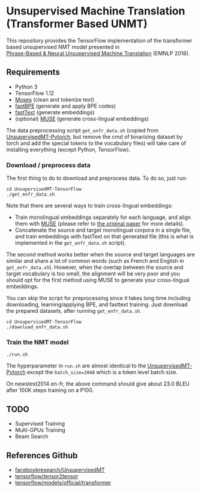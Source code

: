 # Unsupervised Machine Translation (Transformer Based UNMT)

This repository provides the TensorFlow implementation of the transformer based unsupervised NMT model presented in  
[Phrase-Based & Neural Unsupervised Machine Translation](https://arxiv.org/abs/1804.07755) (EMNLP 2018).

## Requirements
* Python 3
* TensorFlow 1.12
* [Moses](http://www.statmt.org/moses/) (clean and tokenize text)
* [fastBPE](https://github.com/glample/fastBPE) (generate and apply BPE codes)
* [fastText](https://github.com/facebookresearch/fastText) (generate embeddings)
* (optional) [MUSE](https://github.com/facebookresearch/MUSE) (generate cross-lingual embeddings)

The data preprocessing script `get_enfr_data.sh` (copied from [UnsupervisedMT-Pytorch](https://github.com/facebookresearch/UnsupervisedMT), 
but remove the cmd of binarizing dataset by torch and add the special tokens to the vocabulary files) will take care of installing everything (except Python, TensorFlow).

### Download / preprocess data

The first thing to do to download and preprocess data. To do so, just run:

```
cd UnsupervisedMT-TensorFlow
./get_enfr_data.sh
```

Note that there are several ways to train cross-lingual embeddings:
- Train monolingual embeddings separately for each language, and align them with [MUSE](https://github.com/facebookresearch/MUSE) (please refer to [the original paper](https://openreview.net/pdf?id=H196sainb) for more details).
- Concatenate the source and target monolingual corpora in a single file, and train embeddings with fastText on that generated file (this is what is implemented in the `get_enfr_data.sh` script).

The second method works better when the source and target languages are similar and share a lot of common words (such as French and English in `get_enfr_data.sh`). However, when the overlap between the source and target vocabulary is too small, the alignment will be very poor and you should opt for the first method using MUSE to generate your cross-lingual embeddings.


You can skip the script for preprocessing since it takes long time including downloading, learning/applying BPE, and fasttext training. 
Just download the prepared datasets, after running `get_enfr_data.sh`.
```
cd UnsupervisedMT-TensorFlow
./download_enfr_data.sh
```

### Train the NMT model

```
./run.sh
```

The hyperparameter in `run.sh` are almost identical to the [UnsupervisedMT-Pytorch](https://github.com/facebookresearch/UnsupervisedMT) except the `batch_size=2048` which is a token level batch size.

On newstest2014 en-fr, the above command should give about 23.0 BLEU after 100K steps training on a P100.

## TODO
* Supervised Training
* Multi-GPUs Training
* Beam Search

## References Github
* [facebookresearch/UnsupervisedMT](https://github.com/facebookresearch/UnsupervisedMT)
* [tensorflow/tensor2tensor](https://github.com/tensorflow/tensor2tensor)
* [tensorflow/models/official/transformer](https://github.com/tensorflow/models/tree/master/official/transformer)

